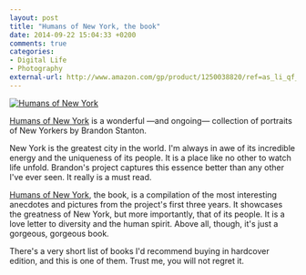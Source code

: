 ```yaml
---
layout: post
title: "Humans of New York, the book"
date: 2014-09-22 15:04:33 +0200
comments: true
categories: 
- Digital Life
- Photography
external-url: http://www.amazon.com/gp/product/1250038820/ref=as_li_qf_sp_asin_il_tl?ie=UTF8&camp=1789&creative=9325&creativeASIN=1250038820&linkCode=as2&tag=analogsens-20&linkId=VXVVXTDGZJTOOG5B
---
```


[![Humans of New York](https://farm4.staticflickr.com/3914/15134481917_e711553b08_h.jpg)](http://www.amazon.com/gp/product/1250038820/ref=as_li_qf_sp_asin_il_tl?ie=UTF8&camp=1789&creative=9325&creativeASIN=1250038820&linkCode=as2&tag=analogsens-20&linkId=VXVVXTDGZJTOOG5B)

[Humans of New York](http://www.humansofnewyork.com) is a wonderful —and ongoing— collection of portraits of New Yorkers by Brandon Stanton.

New York is the greatest city in the world. I'm always in awe of its incredible energy and the uniqueness of its people. It is a place like no other to watch life unfold. Brandon's project captures this essence better than any other I've ever seen. It really is a must read.

[Humans of New York](http://www.amazon.com/gp/product/1250038820/ref=as_li_qf_sp_asin_il_tl?ie=UTF8&camp=1789&creative=9325&creativeASIN=1250038820&linkCode=as2&tag=analogsens-20&linkId=VXVVXTDGZJTOOG5B), the book, is a compilation of the most interesting anecdotes and pictures from the project's first three years. It showcases the greatness of New York, but more importantly, that of its people. It is a love letter to diversity and the human spirit. Above all, though, it's just a gorgeous, gorgeous book.

There's a very short list of books I'd recommend buying in hardcover edition, and this is one of them. Trust me, you will not regret it.